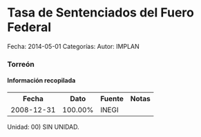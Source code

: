 Tasa de Sentenciados del Fuero Federal
=====

Fecha: 2014-05-01
Categorías: 
Autor: IMPLAN

### Torreón

#### Información recopilada

<table class="table table-hover table-bordered">
  <tr><th>Fecha</th><th>Dato</th><th>Fuente</th><th>Notas</th></tr>
  <tr><td>2008-12-31</td><td>100.00%</td><td>INEGI</td><td></td></tr>
</table>

Unidad: 00) SIN UNIDAD.
